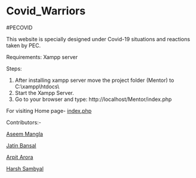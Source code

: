 # Covid_Warriors
#PECOVID

This website is specially designed under Covid-19 situations and reactions taken by PEC.

Requirements:
Xampp server

Steps:
1. After installing xampp server move the project folder (Mentor) to C:\xampp\htdocs\ 
2. Start the Xampp Server.
3. Go to your browser and type: http://localhost/Mentor/index.php


For visiting Home page-
[index.php](Mentor/index.php)

Contributors:-

[Aseem Mangla](https://github.com/manglaaseem28)

[Jatin Bansal](https://github.com/bansaljatin05)

[Arpit Arora](https://github.com/Arpit-Arora-24)

[Harsh Sambyal](https://github.com/sambyalharsh06)
 
